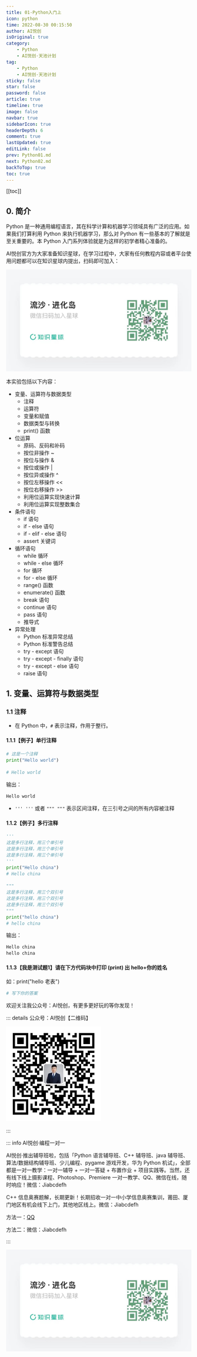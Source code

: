 ```yaml
---
title: 01-Python入门上
icon: python
time: 2022-08-30 00:15:50
author: AI悦创
isOriginal: true
category: 
    - Python
    - AI悦创·天池计划
tag:
    - Python
    - AI悦创·天池计划
sticky: false
star: false
password: false
article: true
timeline: true
image: false
navbar: true
sidebarIcon: true
headerDepth: 6
comment: true
lastUpdated: true
editLink: false
prev: Python01.md
next: Python02.md
backToTop: true
toc: true
---
```


[[toc]]

## 0. 简介

Python 是一种通用编程语言，其在科学计算和机器学习领域具有广泛的应用。如果我们打算利用 Python 来执行机器学习，那么对 Python 有一些基本的了解就是至关重要的。本 Python 入门系列体验就是为这样的初学者精心准备的。

AI悦创官方为大家准备知识星球，在学习过程中，大家有任何教程内容或者平台使用问题都可以在知识星球内提出，扫码即可加入：

![](/zsxq.jpg)

本实验包括以下内容：
- 变量、运算符与数据类型
    - 注释
    - 运算符
    - 变量和赋值
    - 数据类型与转换
    - print() 函数
- 位运算
    - 原码、反码和补码
    - 按位非操作 ~
    - 按位与操作 &
    - 按位或操作 |
    - 按位异或操作 ^
    - 按位左移操作 <<
    - 按位右移操作 >>
    - 利用位运算实现快速计算
    - 利用位运算实现整数集合
- 条件语句
    - if 语句
    - if - else 语句
    - if - elif - else 语句
    - assert 关键词
- 循环语句
    - while 循环
    - while - else 循环
    - for 循环
    - for - else 循环
    - range() 函数
    - enumerate() 函数
    - break 语句
    - continue 语句
    - pass 语句
    - 推导式
- 异常处理
    - Python 标准异常总结
    - Python 标准警告总结
    - try - except 语句
    - try - except - finally 语句
    - try - except - else 语句
    - raise 语句

## 1. 变量、运算符与数据类型

### 1.1 注释

- 在 Python 中，`#` 表示注释，作用于整行。

#### 1.1.1【例子】单行注释

```python
# 这是一个注释
print("Hello world")

# Hello world
```

输出：

```python
Hello world
```

- `''' '''` 或者 `""" """` 表示区间注释，在三引号之间的所有内容被注释

#### 1.1.2【例子】多行注释

```python
'''
这是多行注释，用三个单引号
这是多行注释，用三个单引号
这是多行注释，用三个单引号
'''
print("Hello china") 
# Hello china

"""
这是多行注释，用三个双引号
这是多行注释，用三个双引号 
这是多行注释，用三个双引号
"""
print("hello china") 
# hello china
```

输出：

```python
Hello china
hello china
```

#### 1.1.3【我是测试题1】请在下方代码块中打印 (print) 出 hello+你的姓名

如：print("hello 老表")

```python
# 写下你的答案

```



欢迎关注我公众号：AI悦创，有更多更好玩的等你发现！

::: details 公众号：AI悦创【二维码】

![](/gzh.jpg)

:::

::: info AI悦创·编程一对一

AI悦创·推出辅导班啦，包括「Python 语言辅导班、C++ 辅导班、java 辅导班、算法/数据结构辅导班、少儿编程、pygame 游戏开发，华为 Python 机试」，全部都是一对一教学：一对一辅导 + 一对一答疑 + 布置作业 + 项目实践等。当然，还有线下线上摄影课程、Photoshop、Premiere 一对一教学、QQ、微信在线，随时响应！微信：Jiabcdefh

C++ 信息奥赛题解，长期更新！长期招收一对一中小学信息奥赛集训，莆田、厦门地区有机会线下上门，其他地区线上。微信：Jiabcdefh

方法一：[QQ](http://wpa.qq.com/msgrd?v=3&uin=1432803776&site=qq&menu=yes)

方法二：微信：Jiabcdefh

:::

![](/zsxq.jpg)